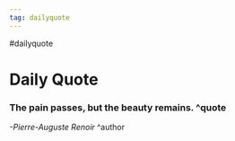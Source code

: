```yaml
---
tag: dailyquote
---
```


#dailyquote

# Daily Quote

### The pain passes, but the beauty remains. ^quote
*-Pierre-Auguste Renoir* ^author
